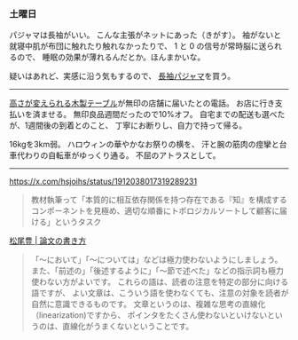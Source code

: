 ### 土曜日

パジャマは長袖がいい。
こんな主張がネットにあった（きがす）。
袖がないと就寝中肌が布団に触れたり触れなかったりで、
1 と 0 の信号が常時脳に送られるので、
睡眠の効果が薄れるんだとか。ほんまかいな。

疑いはあれど、実感に沿う気もするので、
[長袖パジャマ](https://www.muji.com/jp/ja/store/cmdty/detail/4547315325191)を買う。

---

[高さが変えられる木製テーブル](https://www.muji.com/jp/ja/store/cmdty/detail/%E9%AB%98%E3%81%95%E3%81%8C%E5%A4%89%E3%81%88%E3%82%89%E3%82%8C%E3%82%8B%E6%9C%A8%E8%A3%BD%E3%83%86%E3%83%BC%E3%83%96%E3%83%AB/4550584935237)が無印の店舗に届いたとの電話。
お店に行き支払いを済ませる。
無印良品週間だったので10%オフ。
自宅までの配送も選べたが、1週間後の到着とのこと、
丁寧にお断りし、自力で持って帰る。

16kgを3km弱。
ハロウィンの華やかなお祭りの横を、
汗と腕の筋肉の痙攣と台車代わりの自転車がゆっくり通る。
不屈のアトラスとして。

---

https://x.com/hsjoihs/status/1912038017319289231

> 教材執筆って「本質的に相互依存関係を持つ存在である『知』を構成するコンポーネントを見極め、適切な順番にトポロジカルソートして顧客に届ける」というタスク

[松尾豊 | 論文の書き方](https://ymatsuo.com/information/how-to-write-paper-jp/)

> 「～において」「～については」などは極力使わないようにしましょう。 また、「前述の」「後述するように」「～節で述べた」などの指示詞も極力使わない方がよいです。 これらの語は、読者の注意を特定の部分に向ける語ですが、 よい文章は、こういう語を使わなくても、注意の対象を読者が自然に意識できるものです。 文章というのは、複雑な思考の直線化（linearization)ですから、 ポインタをたくさん使わないといけないというのは、直線化がうまくないということです。